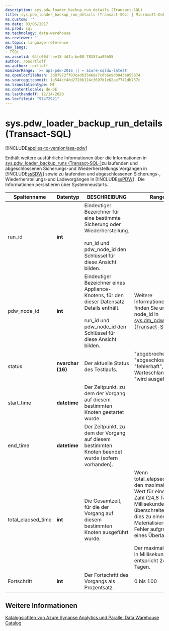 ```yaml
---
description: sys.pdw_loader_backup_run_details (Transact-SQL)
title: sys.pdw_loader_backup_run_details (Transact-SQL) | Microsoft-Dokumentation
ms.custom: ''
ms.date: 03/06/2017
ms.prod: sql
ms.technology: data-warehouse
ms.reviewer: ''
ms.topic: language-reference
dev_langs:
- TSQL
ms.assetid: 04fc004f-ee15-4d7a-be08-78357aa99b55
author: ronortloff
ms.author: rortloff
monikerRange: '>= aps-pdw-2016 || = azure-sqldw-latest'
ms.openlocfilehash: 3d87972ff03cadb35468e7cdb6e9d0943b055874
ms.sourcegitcommit: 1a544cf4dd2720b124c3697d1e62ae7741db757c
ms.translationtype: MT
ms.contentlocale: de-DE
ms.lasthandoff: 12/14/2020
ms.locfileid: "97472921"
---
```

# <a name="syspdw_loader_backup_run_details-transact-sql"></a>sys.pdw_loader_backup_run_details (Transact-SQL)
[!INCLUDE[applies-to-version/asa-pdw](../../includes/applies-to-version/asa-pdw.md)]

  Enthält weitere ausführliche Informationen über die Informationen in [sys.pdw_loader_backup_runs &#40;Transact-SQL-&#41;](../../relational-databases/system-catalog-views/sys-pdw-loader-backup-runs-transact-sql.md)zu laufenden und abgeschlossenen Sicherungs-und Wiederherstellungs Vorgängen in [!INCLUDE[ssSDW](../../includes/sssdw-md.md)] sowie zu laufenden und abgeschlossenen Sicherungs-, Wiederherstellungs-und Ladevorgängen in [!INCLUDE[ssPDW](../../includes/sspdw-md.md)] . Die Informationen persistieren über Systemneustarts.  
  
|Spaltenname|Datentyp|BESCHREIBUNG|Range|  
|-----------------|---------------|-----------------|-----------|  
|run_id|**int**|Eindeutiger Bezeichner für eine bestimmte Sicherung oder Wiederherstellung.<br /><br /> run_id und pdw_node_id den Schlüssel für diese Ansicht bilden.||  
|pdw_node_id|**int**|Eindeutiger Bezeichner eines Appliance-Knotens, für den dieser Datensatz Details enthält.<br /><br /> run_id und pdw_node_id den Schlüssel für diese Ansicht bilden.|Weitere Informationen finden Sie unter node_id in [sys.dm_pdw_nodes &#40;Transact-SQL-&#41;](../../relational-databases/system-dynamic-management-views/sys-dm-pdw-nodes-transact-sql.md).|  
|status|**nvarchar (16)**|Der aktuelle Status des Testlaufs.|"abgebrochen", "abgeschlossen", "fehlerhaft", "in Warteschlange", "wird ausgeführt"|  
|start_time|**datetime**|Der Zeitpunkt, zu dem der Vorgang auf diesem bestimmten Knoten gestartet wurde.||  
|end_time|**datetime**|Der Zeitpunkt, zu dem der Vorgang auf diesem bestimmten Knoten beendet wurde (sofern vorhanden).||  
|total_elapsed_time|**int**|Die Gesamtzeit, für die der Vorgang auf diesem bestimmten Knoten ausgeführt wurde.|Wenn total_elapsed_time den maximalen Wert für eine ganze Zahl (24,8 Tage in Millisekunden) überschreitet, führt dies zu einem Materialisierungs Fehler aufgrund eines Überlaufs.<br /><br /> Der maximale Wert in Millisekunden entspricht 24,8 Tagen.|  
|Fortschritt|**int**|Der Fortschritt des Vorgangs als Prozentsatz.|0 bis 100|  
  
## <a name="see-also"></a>Weitere Informationen  
 [Katalogsichten von Azure Synapse Analytics und Parallel Data Warehouse Catalog](../../relational-databases/system-catalog-views/sql-data-warehouse-and-parallel-data-warehouse-catalog-views.md)  
  
  
